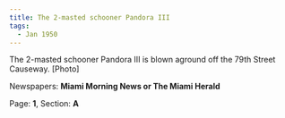 ```yaml
---  
title: The 2-masted schooner Pandora III  
tags:  
  - Jan 1950  
---  
```

  
The 2-masted schooner Pandora III is blown aground off the 79th Street Causeway. [Photo]  
  
Newspapers: **Miami Morning News or The Miami Herald**  
  
Page: **1**, Section: **A** 

